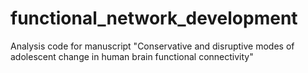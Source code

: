 # functional_network_development
Analysis code for manuscript "Conservative and disruptive modes of adolescent change in human brain functional connectivity"
